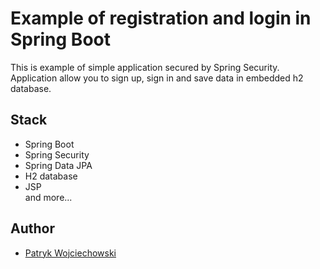# Example of registration and login in Spring Boot

This is example of simple application secured by Spring Security.  
Application allow you to sign up, sign in and save data in embedded h2 database.

## Stack

- Spring Boot
- Spring Security
- Spring Data JPA
- H2 database
- JSP  
and more...

## Author

- [Patryk Wojciechowski](https://github.com/PatrykWojciechowski)